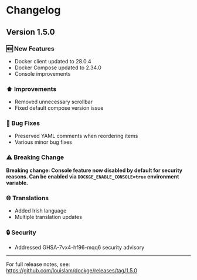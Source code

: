 # Changelog

## Version 1.5.0

### 🆕 New Features
- Docker client updated to 28.0.4
- Docker Compose updated to 2.34.0
- Console improvements

### ⬆️ Improvements
- Removed unnecessary scrollbar
- Fixed default compose version issue

### 🐛 Bug Fixes
- Preserved YAML comments when reordering items
- Various minor bug fixes

### ⚠️ Breaking Change
**Breaking change: Console feature now disabled by default for security reasons. Can be enabled via `DOCKGE_ENABLE_CONSOLE=true` environment variable.**

### 🌐 Translations
- Added Irish language
- Multiple translation updates

### 🔒 Security
- Addressed GHSA-7vx4-hf96-mqq6 security advisory

---

For full release notes, see: https://github.com/louislam/dockge/releases/tag/1.5.0